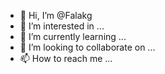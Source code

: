 - 👋 Hi, I’m @Falakg
- 👀 I’m interested in ...
- 🌱 I’m currently learning ...
- 💞️ I’m looking to collaborate on ...
- 📫 How to reach me ...

<!---
Falakg/Falakg is a ✨ special ✨ repository because its `README.md` (this file) appears on your GitHub profile.
You can click the Preview link to take a look at your changes.
--->
